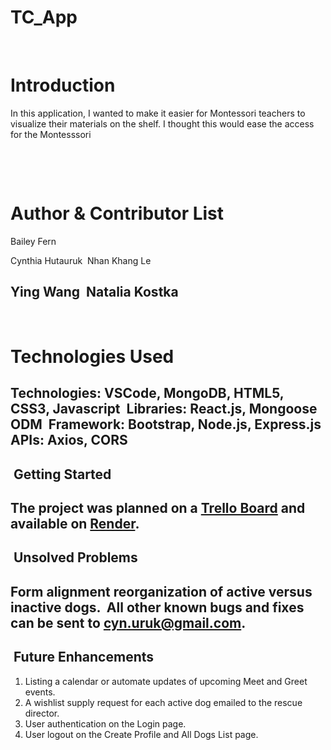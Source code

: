 # TC_App


​
# Introduction

In this application, I wanted to make it easier for Montessori teachers to 
visualize their materials on the shelf. I thought this would ease the access
for the Montesssori 





​
​


​
# Author & Contributor List
Bailey Fern

Cynthia Hutauruk
​
Nhan Khang Le

Ying Wang
​
Natalia Kostka
​
---
​
# Technologies Used
Technologies:
VSCode, MongoDB, HTML5, CSS3, Javascript
​
Libraries:
React.js, Mongoose ODM
​
Framework:
Bootstrap, Node.js, Express.js
​
APIs:
Axios, CORS
​
---
​
Getting Started
--- 
The project was planned on a [Trello Board](https://trello.com/b/zqqBSEoa/wishbone-mern-app) and available on [Render](www.google.com).
​
---
​
Unsolved Problems
---
Form alignment reorganization of active versus inactive dogs.
​
All other known bugs and fixes can be sent to [cyn.uruk@gmail.com](cyn.uruk@gmail.com).
​
---
​
Future Enhancements
---
1. Listing a calendar or automate updates of upcoming Meet and Greet events. 
2. A wishlist supply request for each active dog emailed to the rescue director.
3. User authentication on the Login page.
4. User logout on the Create Profile and All Dogs List page.
​

